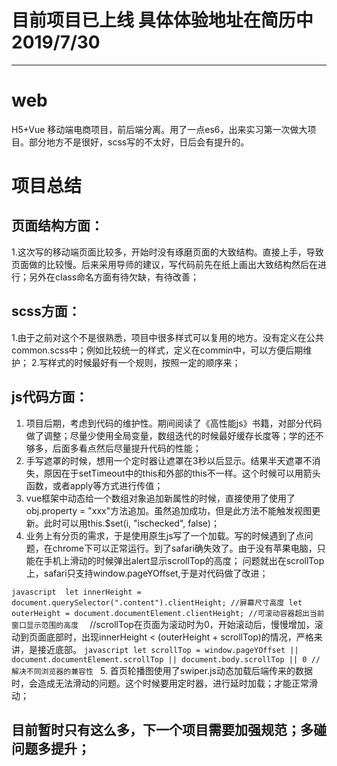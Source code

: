 # 目前项目已上线 具体体验地址在简历中 2019/7/30
---------------------------------------------------------------------------------------------------------------
# web
H5+Vue 移动端电商项目，前后端分离。用了一点es6，出来实习第一次做大项目。部分地方不是很好，scss写的不太好，日后会有提升的。


# 项目总结
## 页面结构方面：
1.这次写的移动端页面比较多，开始时没有琢磨页面的大致结构。直接上手，导致页面做的比较慢。后来采用导师的建议，写代码前先在纸上画出大致结构然后在进行；另外在class命名方面有待欠缺，有待改善；

## scss方面：
1.由于之前对这个不是很熟悉，项目中很多样式可以复用的地方。没有定义在公共common.scss中；例如比较统一的样式，定义在commin中，可以方便后期维护；
2.写样式的时候最好有一个规则，按照一定的顺序来；

## js代码方面：
1. 项目后期，考虑到代码的维护性。期间阅读了《高性能js》书籍，对部分代码做了调整；尽量少使用全局变量，数组迭代的时候最好缓存长度等；学的还不够多，后面多看点然后尽量提升代码的性能；
2. 手写遮罩的时候，想用一个定时器让遮罩在3秒以后显示。结果半天遮罩不消失，原因在于setTimeout中的this和外部的this不一样。这个时候可以用箭头函数，或者apply等方式进行传值；
3. vue框架中动态给一个数组对象追加新属性的时候，直接使用了使用了obj.property = "xxx"方法追加。虽然追加成功，但是此方法不能触发视图更新。此时可以用this.$set(i, "ischecked", false)；
4. 业务上有分页的需求，于是使用原生js写了一个加载。写的时候遇到了点问题，在chrome下可以正常运行。到了safari确失效了。由于没有苹果电脑，只能在手机上滑动的时候弹出alert显示scrollTop的高度；
问题就出在scrollTop上，safari只支持window.pageYOffset,于是对代码做了改进；

`javascript 
 let innerHeight = document.querySelector(".content").clientHeight; //屏幕尺寸高度
 let outerHeight = document.documentElement.clientHeight; //可滚动容器超出当前窗口显示范围的高度 
`
//scrollTop在页面为滚动时为0，开始滚动后，慢慢增加，滚动到页面底部时，出现innerHeight < (outerHeight + scrollTop)的情况，严格来讲，是接近底部。
`javascript
 let scrollTop = window.pageYOffset || document.documentElement.scrollTop || document.body.scrollTop || 0 //解决不同浏览器的兼容性
`
5. 首页轮播图使用了swiper.js动态加载后端传来的数据时，会造成无法滑动的问题。这个时候要用定时器，进行延时加载；才能正常滑动；

## 目前暂时只有这么多，下一个项目需要加强规范；多碰问题多提升；
